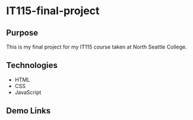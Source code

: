 # IT115-final-project

## Purpose

This is my final project for my IT115 course taken at North Seattle College.

## Technologies

- HTML
- CSS
- JavaScript

## Demo Links
